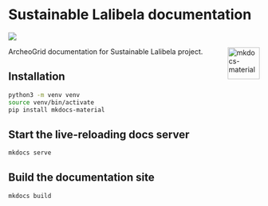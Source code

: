 [MkDocs]: https://www.mkdocs.org
[Material for MkDocs]: https://squidfunk.github.io/mkdocs-material/

# Sustainable Lalibela documentation


![](https://img.shields.io/badge/python-3.8%20%7C%203.9-blue)

<a href="https://squidfunk.github.io/mkdocs-material" target="_blank" rel="nofollow">
  <img src="https://cdn.jsdelivr.net/gh/Andre601/devins-badges@v3.x-mkdocs-material/assets/cozy/built-with/mkdocs-material_vector.svg" align="right" height="64" alt="mkdocs-material", title="Built with Material for MkDocs">
</a>


ArcheoGrid documentation for Sustainable Lalibela project.


## Installation


```Bash
python3 -m venv venv
source venv/bin/activate
pip install mkdocs-material
```

## Start the live-reloading docs server

```Bash 
mkdocs serve
```

## Build the documentation site

```Bash
mkdocs build
```
